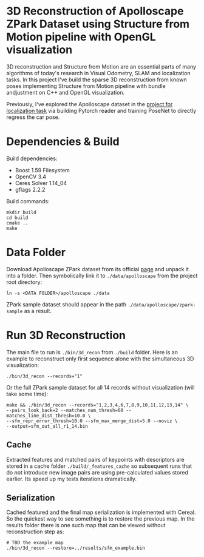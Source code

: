 # 3D Reconstruction of Apolloscape ZPark Dataset using Structure from Motion pipeline with OpenGL visualization

3D reconstruction and Structure from Motion are an essential parts of many algorithms of today's research in Visual Odometry, SLAM and localization tasks. In this project I've build the sparse 3D reconstruction from known poses implementing Structure from Motion pipeline with bundle andjustment on C++ and OpenGL visualization.

Previously, I've explored the Apolloscape dataset in the [project for localization task](https://github.com/bexcite/apolloscape-loc) via building Pytorch reader and training PoseNet to directly regress the car pose.

# Dependencies & Build

Build dependencies:
- Boost 1.59 Filesystem
- OpenCV 3.4
- Ceres Solver 1.14_04
- gflags 2.2.2

Build commands:
```
mkdir build
cd build
cmake ..
make
```

# Data Folder

Download Apolloscape ZPark dataset from its official [page](http://apolloscape.auto/scene.html) and unpack it into a folder. Then symbolically link it to `./data/apolloscape` from the project root directory:

```
ln -s <DATA FOLDER>/apolloscape ./data
```

ZPark sample dataset should appear in the path `./data/apolloscape/zpark-sample` as a result.

# Run 3D Reconstruction

The main file to run is `./bin/3d_recon` from `./build` folder. Here is an example to reconstruct only first sequence alone with the simultaneous 3D visualization:
```
./bin/3d_recon --records="1"
```
Or the full ZPark sample dataset for all 14 records without visualization (will take some time):
```
make && ./bin/3d_recon --records="1,2,3,4,6,7,8,9,10,11,12,13,14" \
--pairs_look_back=2 --matches_num_thresh=60 --matches_line_dist_thresh=10.0 \
--sfm_repr_error_thresh=10.0 --sfm_max_merge_dist=5.0 --noviz \
--output=sfm_out_all_r1_14.bin
```

## Cache

Extracted features and matched pairs of keypoints with descriptors are stored in a cache folder `./build/_features_cache` so subsequent runs that do not introduce new image pairs are using pre-calculated values stored earlier. Its speed up my tests iterations dramatically.

## Serialization

Cached featured and the final map serialization is implemented with Cereal. So the quickest way to see something is to restore the previous map. In the results folder there is one such map that can be viewed without reconstruction step as:
```
# TBD the example map
./bin/3d_recon --restore=../results/sfm_example.bin
```